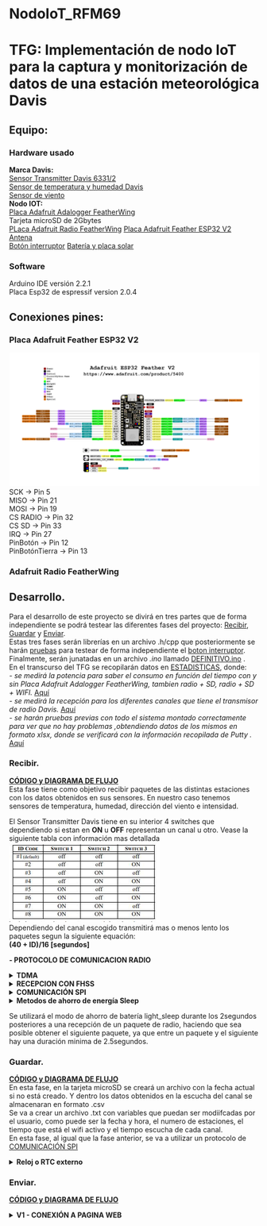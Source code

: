 # NodoIoT_RFM69
# TFG: Implementación de nodo IoT para la captura y monitorización de datos de una estación meteorológica Davis
## Equipo:
### Hardware usado
**Marca Davis:**  
[Sensor Transmitter Davis 6331/2](https://github.com/DaniAntolin/TFG_DANI_ANTO/blob/main/Informaci%C3%B3n/documentos/07395_359_sensor_manual_6331_6332.pdf)  
[Sensor de temperatura y humedad Davis](https://www.meteo-shopping.com/es/sensores/112-sensor-de-temperatura-y-humedad-con-proteccion-contra-la-radiacion.html)  
[Sensor de viento](https://www.meteo-shopping.com/es/sensores/109-anemometro-de-paletas-vantage-pro.html)  
**Nodo IOT:**  
[Placa Adafruit Adalogger FeatherWing](https://github.com/DaniAntolin/TFG_DANI_ANTO/blob/main/Informaci%C3%B3n/documentos/adafruit-adalogger-featherwing.pdf)  
Tarjeta microSD de 2Gbytes   
[PLaca Adafruit Radio FeatherWing](https://github.com/DaniAntolin/TFG_DANI_ANTO/blob/main/Informaci%C3%B3n/documentos/RFM69HCW-V1.1.pdf) 
[Placa Adafruit Feather ESP32 V2](https://github.com/DaniAntolin/TFG_DANI_ANTO/tree/main/Informaci%C3%B3n/documentos/MCU)  
[Antena](https://github.com/DaniAntolin/TFG_DANI_ANTO/blob/main/Informaci%C3%B3n/documentos/1052620001.pdf)  
[Botón interruptor](https://github.com/DaniAntolin/TFG_DANI_ANTO/tree/main/LIBRERIAS/RECIBIR) 
[Batería y placa solar](https://github.com/DaniAntolin/TFG_DANI_ANTO/blob/main/Informaci%C3%B3n/documentos/6612-6614_Kit%20alimentation_FICHE%20PRODUIT_FR_DAVIS.pdf)
### Software  
Arduino IDE versión 2.2.1  
Placa Esp32 de espressif version 2.0.4  
## Conexiones pines:

### Placa Adafruit Feather ESP32 V2
![Image text](https://github.com/DaniAntolin/TFG_DANI_ANTO/blob/main/FOTOS/Adafruit_ESP32_Feather_V2_Pinout.png)
SCK -> Pin 5  
MISO -> Pin 21  
MOSI -> Pin 19   
CS RADIO -> Pin 32  
CS SD -> Pin 33  
IRQ -> Pin 27  
PinBotón -> Pin 12  
PinBotónTierra -> Pin 13  
### Adafruit Radio FeatherWing  
## Desarrollo. 
Para el desarrollo de este proyecto se divirá en tres partes que de forma independiente se podrá testear las diferentes fases del proyecto: [Recibir](https://github.com/DaniAntolin/TFG_DANI_ANTO/tree/main/LIBRERIAS/RECIBIR), [Guardar](https://github.com/DaniAntolin/TFG_DANI_ANTO/tree/main/LIBRERIAS/GUARDAR) y [Enviar](https://github.com/DaniAntolin/TFG_DANI_ANTO/tree/main/LIBRERIAS/ENVIAR).  
Estas tres fases serán librerías en un archivo .h/cpp que posteriormente se harán [pruebas](https://github.com/DaniAntolin/TFG_DANI_ANTO/tree/main/PRUEBAS) para testear de forma independiente el [boton interruptor]().
Finalmente, serán junatadas en un archivo   *.ino* llamado [DEFINITIVO.ino](https://github.com/DaniAntolin/TFG_DANI_ANTO/tree/main/DEFINITIVO) .  
En el transcurso del TFG se recopilarán datos en [ESTADISTICAS](https://github.com/DaniAntolin/TFG_DANI_ANTO/tree/main/ESTADISTICAS), donde:  
*- se medirá la potencia para saber el consumo en función del tiempo con y sin Placa Adafruit Adalogger FeatherWing, tambien radio + SD, radio + SD + WIFI.* [Aquí](https://github.com/DaniAntolin/TFG_DANI_ANTO/tree/main/ESTADISTICAS/Consumo)  
*- se medirá la recepción para los diferentes canales que tiene el transmisor de radio Davis.* [Aquí](https://github.com/DaniAntolin/TFG_DANI_ANTO/tree/main/ESTADISTICAS/estadisticas_radio)   
*- se harán pruebas previas con todo el sistema montado correctamente para ver que no hay problemas ,obtendiendo datos de los mismos en formato xlsx, donde se verificará con la información recopilada de Putty .* [Aquí](https://github.com/DaniAntolin/TFG_DANI_ANTO/tree/main/ESTADISTICAS/Datos%20almacenados)  

### Recibir.
[**CÓDIGO y DIAGRAMA DE FLUJO**](https://github.com/DaniAntolin/TFG_DANI_ANTO/tree/main/LIBRERIAS/RECIBIR)  
Esta fase tiene como objetivo recibir paquetes de las distintas estaciones con los datos obtenidos en sus sensores. En nuestro caso tenemos sensores de temperatura, humedad, dirección del viento e intensidad.  

El Sensor Transmitter Davis tiene en su interior 4 switches que dependiendo si estan en **ON** u **OFF** representan un canal u otro. Vease la siguiente tabla con información mas detallada  
![Image text](https://github.com/DaniAntolin/TFG_DANI_ANTO/blob/main/FOTOS/tablaIDsRadio.JPG)  
Dependiendo del canal escogido transmitirá mas o menos lento los paquetes segun la siguiente equación:  
**(40 + ID)/16 [segundos]**  

**- PROTOCOLO DE COMUNICACION RADIO**  
<details>  
<summary><strong>TDMA</strong></summary>  
El objetivo final es escuchar cada estación, se utilizará un protocolo de comunicacion vía radio llamado <em>TDMA (Acceso Multiple por División de Tiempo)</em>, que consiste en escuchar durante un periodo de tiempo cada canal como se muestra en la siguiente imagen, por lo que no divides el ancho de banda de la señal y puedes escuchar todos los canales en un tiempo determinado.<br>   
<img src="https://github.com/DaniAntolin/TFG_DANI_ANTO/blob/main/FOTOS/TDMA.jpg" width="200" /><br>   
Ventaja:        No pierdes ancho de banda vease <em>FDMA (Acceso Múltiple de División de Frecuencia)</em>.<br>    
Desventaja:     En cada periodo de tiempo que escuchas una estación, no puedes escuchar las otras, perdiendo información de los otros canales a los que no escuchas.<br>  
<ul>  
<li><em>¿Por qué el uso de TDMA frente a FDMA?</em></li><br>   
</ul>  
- Es simple, el protocolo de comunicación que utiliza la estación Davis no permite dividir el ancho de banda de la señal, haciendo imposible el uso de FDMA. Ademas que el ancho de banda que se utiliza en UE es limitado.<br>   
</details>  
<details>  
<summary><strong>RECEPCION CON FHSS</strong></summary>  
FHSS (Espectro Ensanchado por Salto de Frecuencia), técnica de transmisión de datos inalámbrica que utiliza un ancho de banda mucho mayor que el necesario para transmitir la información. Lo hace mediante el uso de una banda de frecuencia determinada, la cual es dividida en múltiples subfrecuencias. Estas subfrecuencias son saltadas en un orden preestablecido y sincronizado entre el emisor y el receptor.<br>
<ul>
<li><em>¿Cuáles son las ventajas?</em><br></li>  
</ul>
- Se basa en la idea de que un salto rápido y constante entre frecuencias dificulta la interceptación de la señal por parte de terceros. Además, permite una mayor resistencia a interferencias y una transmisión más eficiente de los datos.<br>   
Esto funciona en nuestro caso de tal forma que una vez te sincronzas con el emisor (Estacion davis A), vas saltando de frecuencia al mismo tiempo recibiendo todos los paquetes. Pero en el momento que a una frecuencia llega un paquete indeseado, supongamos de nuestra estacion B, en el mismo instante de tiempo y a la misma frecuencia se produce una colisión. Para analizar estas colisiones se ha utilizado un hack_rf y con el software SDR_SHARP se ha podido analizar estos datos. [Detalles de algunas capturas aquí](https://github.com/DaniAntolin/TFG_DANI_ANTO/tree/main/FOTOS/captura_sdr_sharp)<br>   
</details>
<a name="COMUNICACIONSPI"></a>
<details>  
<summary><strong>COMUNICACIÓN SPI</strong></summary>   
<ol>
<li><p>Selección del esclavo: El maestro configura la línea SS/CS en estado bajo para seleccionar un esclavo específico.</p></li>
<li><p>Generación de la señal de reloj: El maestro genera una señal de reloj en la línea SCLK.</p></li>
<li><p>Transmisión de datos: Durante cada ciclo de reloj, el maestro envía un bit de datos por la línea MOSI y lee un bit de datos de la línea MISO. Esto permite una comunicación Full Duplex, es decir, el maestro puede enviar y recibir datos simultáneamente.</p></li>
<li><p>Registros de desplazamiento: Para que este proceso se haga realidad es necesario la existencia de dos registros de desplazamiento, uno para el maestro y uno para el esclavo respectivamente. Los registros de desplazamiento se encargan de almacenar los bits de manera paralela para realizar una conversión paralela a serial para la transmisión de información.</p></li>
</ol>  
</details>  

<details>  
<summary><strong>Metodos de ahorro de energía Sleep</strong></summary>   
Se usaran metodos de ahorro de energía deep_sleep y light_sleep:<br>  
Los modos que podemos usar son:<br>  
<ol>   
<li>modem-sleep: este modo de ahorro permite desactivar la conexión WiFi de tipo Station , establecida con un punto de acceso (router), cuando no sea necesario su uso y volver a activarla cuando se necesite.. El consumo típico en este modo es de 15mA.</li>  
<li>light-sleep: este modo de ahorro permite mantener la conexión WiFi de tipo Station, pero reduce el consumo de energía en los momentos en los que no hay envío de información.. El consumo típico pasa a ser de unos 0,5 mA.</li>  
<li>deep-sleep: es el modo que genera mayor ahorro, pero a costa de dejar la placa en suspenso. La única parte de la placa que funciona durante este modo es reloj en tiempo real (Real Time Clock o RTC) para poder reiniciarla cuando haya finalizado el tiempo de reposo. El consumo típico pasa a ser de unos 10 uA.</li>  
</ol>  
Además de dispones de los siguientes modos de reinicio.<br>  
<ol>  
<li>WAKE_RF_DEFAULT: Calibración de señal de radio si es necesario</li>  
<li>WAKE_RFCAL: Calibración de señal de radio siempre</li>  
<li>WAKE_NO_RFCAL: Sin calibración de la señal de radio</li>  
<li>WAKE_RF_DISABLED: Deshabilita la señal de radio después del reencendido</li>  
</ol>  
</details>  

Se utilizará el modo de ahorro de batería light_sleep durante los 2segundos posteriores a una recepción de un paquete de radio, haciendo que sea posible obtener el siguiente paquete, ya que entre un paquete y el siguiente hay una duración minima de 2.5segundos.    
### Guardar.
[**CÓDIGO y DIAGRAMA DE FLUJO**](https://github.com/DaniAntolin/TFG_DANI_ANTO/tree/main/LIBRERIAS/GUARDAR)  
En esta fase, en la tarjeta microSD se creará un archivo con la fecha actual si no está creado. Y dentro los datos obtenidos en la escucha del canal se almacenaran en formato .csv  
Se va a crear un archivo .txt con variables que puedan ser modiifcadas por el usuario, como puede ser la fecha y hora, el numero de estaciones, el tiempo que está el wifi activo y el tiempo escucha de cada canal.  
En esta fase, al igual que la fase anterior, se va a utilizar un protocolo de [COMUNICACIÓN SPI](#COMUNICACIONSPI)  

<details>  
<summary><strong>Reloj o RTC externo</strong></summary>   
Aunque la placa cuenta con un reloj interno, es necesario utilizar un reloj externo o RTC alimentado por una pila para mantener la hora en caso de por ejemplo un recambio de la batería. 
</details>  

### Enviar.
[**CÓDIGO y DIAGRAMA DE FLUJO**](https://github.com/DaniAntolin/TFG_DANI_ANTO/tree/main/LIBRERIAS/ENVIAR)    
<details>  
<summary><strong>V1 - CONEXIÓN A PAGINA WEB</strong></summary>      
Una vez obtenido los datos se crea una red wifi donde se crea una direccion ip donde el usuario podrá:<br>  
<img src="https://github.com/DaniAntolin/TFG_DANI_ANTO/blob/main/FOTOS/webV1.png" align="left" width="200" />   
<em>-cambiar la hora manualmente si se quiere y poder verla</em><br>  
<em>-modificar los tres podibles canales el ID que tiene, introducir -1 en caso de que algún canal no tengas.</em><br>  
<em>-ver los datos almacenados de cada día pulsando en "archivos" y poder descargarselos o eliminarlos</em><br>  
<em>-Cambiar el tiempo de escucha de cada canal sin que este sea inferior a 90segundos, ya que superado este limite habrá una perdida significativa de los datos</em><br>  
<em>-Cambiar el tiempo wifi, que es el tiempo que puede estar el usuario usando el wifi</em><br>  
<br clear="left"/>  
Para acceder a los datos de la pagina que el usuario a podido modificar se hara una solicitud HTTP GET para obtener esos datos.<br>   
<ul>  
<li><strong>BOTON INTERRUPTOR</strong></li><br>  
</ul>  
<em>En esta versión se va a implementar un botón interruptor:</em><br>
<img src="https://github.com/DaniAntolin/TFG_DANI_ANTO/blob/main/FOTOS/NodoIoT_BOTON_2.jpg" width="200" /><br>   
El uso del botón es para optimizar el uso de la bateria ya que una conexión prolongada del wifi hará que se gaste la batería.<br>   
Este botón se usará para que el usuario que quiera obtener los datos o configurar el datalogger a traves de la página web, conecte el wifi del ESP32 pulsando el botón integrado.<br>  
Una vez haya terminado de manipular la pagina web creada procederá a pulsar otra vez el boton para que se apage el wifi.<br>  
Para solventar un posible problema de que el usuario se le olvide volver a pulsar el boton par desconectar el wifi habra integrado un timer que cuando pase se desconectará automaticamente haciendo que no se pierda bateria inecesaria.<br>  
</details>  

